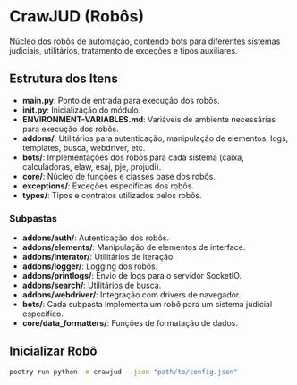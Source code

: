 # CrawJUD (Robôs)

Núcleo dos robôs de automação, contendo bots para diferentes sistemas judiciais, utilitários, tratamento de exceções e tipos auxiliares.

## Estrutura dos Itens

- **__main__.py**: Ponto de entrada para execução dos robôs.
- **__init__.py**: Inicialização do módulo.
- **ENVIRONMENT-VARIABLES.md**: Variáveis de ambiente necessárias para execução dos robôs.
- **addons/**: Utilitários para autenticação, manipulação de elementos, logs, templates, busca, webdriver, etc.
- **bots/**: Implementações dos robôs para cada sistema (caixa, calculadoras, elaw, esaj, pje, projudi).
- **core/**: Núcleo de funções e classes base dos robôs.
- **exceptions/**: Exceções específicas dos robôs.
- **types/**: Tipos e contratos utilizados pelos robôs.

### Subpastas
- **addons/auth/**: Autenticação dos robôs.
- **addons/elements/**: Manipulação de elementos de interface.
- **addons/interator/**: Utilitários de iteração.
- **addons/logger/**: Logging dos robôs.
- **addons/printlogs/**: Envio de logs para o servidor SocketIO.
- **addons/search/**: Utilitários de busca.
- **addons/webdriver/**: Integração com drivers de navegador.
- **bots/**: Cada subpasta implementa um robô para um sistema judicial específico.
- **core/data_formatters/**: Funções de formatação de dados.

## Inicializar Robô

```sh
poetry run python -m crawjud --json "path/to/config.json"
```
